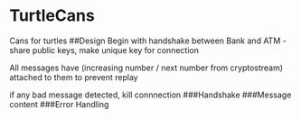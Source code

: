 # TurtleCans
Cans for turtles
##Design
Begin with handshake between Bank and ATM - share public keys, make unique key for connection

All messages have (increasing number / next number from cryptostream) attached to them to prevent replay

if any bad message detected, kill connnection
###Handshake
###Message content
###Error Handling
